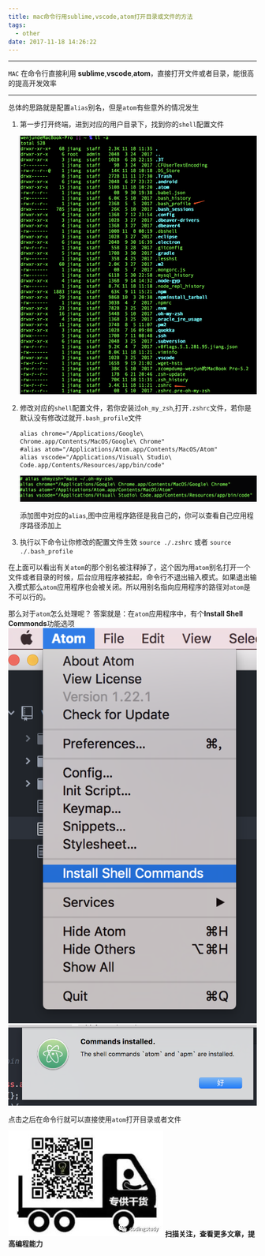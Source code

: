 ```yaml
---
title: mac命令行用sublime,vscode,atom打开目录或文件的方法
tags:
  - other
date: 2017-11-18 14:26:22
---
```


---------------------------------------------------

`MAC`  在命令行直接利用 **sublime**,**vscode**,**atom**，直接打开文件或者目录，能很高的提高开发效率

----------------------------------------------------
<!--more-->

总体的思路就是配置`alias`别名，但是`atom`有些意外的情况发生

1. 第一步打开终端，进到对应的用户目录下，找到你的`shell`配置文件

    ![shell_show](/images/mac命令行打开目录或文件的方法/shell_show.png)

2. 修改对应的`shell`配置文件，若你安装过`oh_my_zsh`,打开`.zshrc`文件，若你是默认没有修改过就开`.bash_profile`文件

    ```
    alias chrome="/Applications/Google\ Chrome.app/Contents/MacOS/Google\ Chrome"
    #alias atom="/Applications/Atom.app/Contents/MacOS/Atom"
    alias vscode="/Applications/Visual\ Studio\ Code.app/Contents/Resources/app/bin/code"
    ```
    ![shell_add](/images/mac命令行打开目录或文件的方法/shell_add.png)

    添加图中对应的`alias`,图中应用程序路径是我自己的，你可以查看自己应用程序路径添加上

3. 执行以下命令让你修改的配置文件生效
    `source ./.zshrc` 或者 `source ./.bash_profile`

在上面可以看出有关`atom`的那个别名被注释掉了，这个因为用`atom`别名打开一个文件或者目录的时候，后台应用程序被挂起，命令行不退出输入模式。如果退出输入模式那么`atom`应用程序也会被关闭。所以用别名指向应用程序的路径对`atom`是不可以行的。

那么对于`atom`怎么处理呢？
答案就是：在`atom`应用程序中，有个**Install Shell Commonds**功能选项
![install_shell_commonds](/images/mac命令行打开目录或文件的方法/install_shell_commonds.png)
![install_shell_commonds_success](/images/mac命令行打开目录或文件的方法/install_shell_commonds_success.png)

点击之后在命令行就可以直接使用`atom`打开目录或者文件


![alt](/images/Wechatcode.jpg)
**扫描关注，查看更多文章，提高编程能力**



